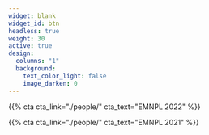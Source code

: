 ```yaml
---
widget: blank
widget_id: btn
headless: true
weight: 30
active: true
design:
  columns: "1"
  background:
    text_color_light: false
    image_darken: 0
---
```

{{% cta cta_link="./people/" cta_text="EMNPL 2022" %}}

{{% cta cta_link="./people/" cta_text="EMNPL 2021" %}}